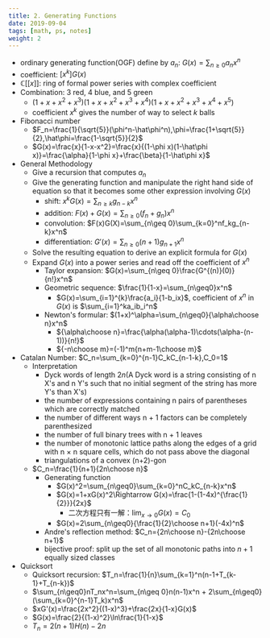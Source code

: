 ```yaml
---
title: 2. Generating Functions
date: 2019-09-04
tags: [math, ps, notes]
weight: 2
---
```


* ordinary generating function(OGF) define by $a_n$: $G(x)=\sum_{n\geq0}a_nx^n$
* coefficient: $[x^k]G(x)$
* $\mathbb{C}[[x]]$: ring of formal power series with complex coefficient
* Combination: 3 red, 4 blue, and 5 green
  * $(1+x+x^2+x^3)(1+x+x^2+x^3+x^4)(1+x+x^2+x^3+x^4+x^5)$
  * coefficient $x^k$ gives the number of way to select $k$ balls
* Fibonacci number
  * $F_n=\frac{1}{\sqrt{5}}(\phi^n-\hat\phi^n),\phi=\frac{1+\sqrt{5}}{2},\hat\phi=\frac{1-\sqrt{5}}{2}$
  * $G(x)=\frac{x}{1-x-x^2}=\frac{x}{(1-\phi x)(1-\hat\phi x)}=\frac{\alpha}{1-\phi x}+\frac{\beta}{1-\hat\phi x}$
* General Methodology
  * Give a recursion that computes $a_n$
  * Give the generating function and manipulate the right hand side of equation so that it becomes some other expression involving $G(x)$
    * shift: $x^kG(x)=\sum_{n\geq k}g_{n-k}x^n$
    * addition: $F(x)+G(x)=\sum_{n\geq 0}(f_n+g_n)x^n$
    * convolution: $F(x)G(X)=\sum_{n\geq 0}\sum_{k=0}^nf_kg_{n-k}x^n$
    * differentiation: $G'(x)=\sum_{n\geq0}(n+1)g_{n+1}x^n$
  * Solve the resulting equation to derive an explicit formula for $G(x)$
  * Expand $G(x)$ into a power series and read off the coefficient of $x^n$
    * Taylor expansion: $G(x)=\sum_{n\geq 0}\frac{G^{(n)}(0)}{n!}x^n$
    * Geometric sequence: $\frac{1}{1-x}=\sum_{n\geq0}x^n$
      * $G(x)=\sum_{i=1}^{k}\frac{a_i}{1-b_ix}$, coefficient of $x^n$ in $G(x)$ is $\sum_{i=1}^ka_ib_i^n$
    * Newton's formular: $(1+x)^\alpha=\sum_{n\geq0}{\alpha\choose n}x^n$
      * ${\alpha\choose n}=\frac{\alpha(\alpha-1)\cdots(\alpha-(n-1))}{n!}$
      * ${-n\choose m}=(-1)^m{n+m-1\choose m}$
* Catalan Number: $C_n=\sum_{k=0}^{n-1}C_kC_{n-1-k},C_0=1$
  * Interpretation
    * Dyck words of length $2n$(A Dyck word is a string consisting of n X's and n Y's such that no initial segment of the string has more Y's than X's)
    * the number of expressions containing n pairs of parentheses which are correctly matched
    * the number of different ways n + 1 factors can be completely parenthesized
    * the number of full binary trees with n + 1 leaves
    * the number of monotonic lattice paths along the edges of a grid with n × n square cells, which do not pass above the diagonal
    * triangulations of a convex (n+2)-gon
  * $C_n=\frac{1}{n+1}{2n\choose n}$
    * Generating function
      * $G(x)^2=\sum_{n\geq0}\sum_{k=0}^nC_kC_{n-k}x^n$
      * $G(x)=1+xG(x)^2\Rightarrow G(x)=\frac{1-(1-4x)^{\frac{1}{2}}}{2x}$
        * 二次方程只有一解：$\lim_{x\rightarrow0}G(x)=C_0$
      * $G(x)=2\sum_{n\geq0}{\frac{1}{2}\choose n+1}(-4x)^n$
    * Andre's reflection method: $C_n={2n\choose n}-{2n\choose n+1}$
    * bijective proof: split up the set of all monotonic paths into $n + 1$ equally sized classes
* Quicksort
  * Quicksort recursion: $T_n=\frac{1}{n}\sum_{k=1}^n(n-1+T_{k-1}+T_{n-k})$
  * $\sum_{n\geq0}nT_nx^n=\sum_{n\geq 0}n(n-1)x^n + 2\sum_{n\geq0}(\sum_{k=0}^{n-1}T_k)x^n$
  * $xG'(x)=\frac{2x^2}{(1-x)^3}+\frac{2x}{1-x}G(x)$
  * $G(x)=\frac{2}{(1-x)^2}\ln\frac{1}{1-x}$
  * $T_n=2(n+1)H(n)-2n$
